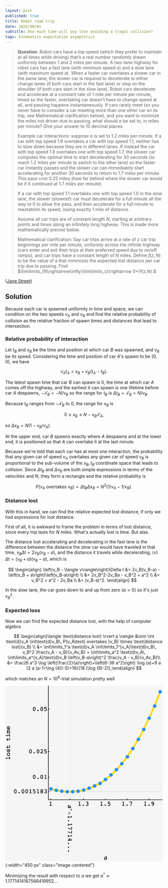 ```yaml
---
layout: post
published: true
title: Robot road trip
date: 2025/08/01
subtitle: How much time will you lose avoiding a tragic collision?
tags: kinematics expectation asymptotics
---
```


>**Question**: Robot cars have a top speed (which they prefer to maintain at all times while driving) that’s a real number randomly drawn uniformly between $1$ and $2$ miles per minute. A two-lane highway for robot cars has a fast lane (with minimum speed $a$) and a slow lane (with maximum speed $a$). When a faster car overtakes a slower car in the same lane, the slower car is required to decelerate to either change lanes (if both cars start in the fast lane) or stop on the shoulder (if both cars start in the slow lane). Robot cars decelerate and accelerate at a constant rate of $1$ mile per minute per minute, timed so the faster, overtaking car doesn’t have to change speed at all, and passing happens instantaneously. If cars rarely meet (so you never have to consider a car meeting more than one other car on its trip, see Mathematical clarification below), and you want to minimize the miles not driven due to passing, what should $a$ be set to, in miles per minute? Give your answer to $10$ decimal places.
>
>Example car interactions: suppose $a$ is set to $1.2$ miles per minute. If a car with top speed $1.8$ overtakes a car with top speed $1.1,$ neither has to slow down because they are in different lanes. If instead the car with top speed $1.8$ overtakes one with top speed $1.7,$ the slower car computes the optimal time to start decelerating for $30$ seconds (to reach $1.2$ miles per minute to switch to the other lane) so the faster car instantly passes and the slower car can immediately start accelerating for another 30 seconds to return to $1.7$ miles per minute. This pass cost $0.25$ miles (how far behind where the slower car would be if it continued at $1.7$ miles per minute).
>
>If a car with top speed $1.1$ overtakes one with top speed $1.0$ in the slow lane, the slower (slowest!) car must decelerate for a full minute all the way to $0$ to allow the pass, and then accelerate for a full minute to reestablish its speed, losing exactly $1$ mile of distance.
>
>Assume all car trips are of constant length $N,$ starting at arbitrary points and times along an infinitely long highway. This is made more mathematically precise below.
>
>Mathematical clarification: Say car trips arrive at a rate of $z$ car trip beginnings per mile per minute, uniformly across the infinite highway (cars enter and exit their trips at their preferred speed due to on/off ramps), and car trips have a constant length of $N$ miles. Define $f(z,N)$ to be the value of a that minimizes the expected lost distance per car trip due to passing. Find $\lim\limits_{N\rightarrow\infty}\lim\limits_{z\rightarrow 0+}f(z,N).$

<!--more-->

([Jane Street](https://www.janestreet.com/puzzles/current-puzzle/))

## Solution

Because each car is spawned uniformly in time and space, we can condition on the two speeds $v_A$ and $v_B$ and find the relative probability of collision as the relative fraction of spawn times and distances that lead to intersection. 

### Relative probability of interaction

Let $t_B$ and $x_B$ be the time and position at which car $B$ was spawned, and $v_B$ be its speed. Considering the time and position of car $A$'s spawn to be $(0,0)$, we have

$$ v_At_A = x_B + v_B\left(t_A-t_B\right). $$

The latest spawn time that car $B$ can spawn is $0$, the time at which car $A$ comes off the highway, and the earliest it can spawn is one lifetime before car $A$ despawns, $-\mathcal{T}_B = -N/v_B$ so the range for $t_B$ is $\Delta t_B = \mathcal{T}_B = N/v_B.$ 

Because $t_B$ ranges from $-\mathcal{T}_B$ to $0,$ the range for $x_B$ is 

$$ 0 \leq x_B \leq N - v_B \mathcal{T}_A, $$

so $\Delta x_B = N(1-v_B/v_A).$

At the upper end, car $B$ spawns exactly where $A$ despawns and at the lower end, it is positioned so that $A$ can overtake it at the last minute.

Because we're told that each car has at most one interaction, the probability that any given car of speed $v_A$ overtakes any given car of speed $v_B$ is proportional to the sub-volume of the $x_B, t_B$ coordinate space that leads to collision. Since $\Delta t_B$ and $\Delta v_B$ are both simple expressions in terms of the velocities and $N$, they form a rectangle and the relative probability is

$$ 
  P(v_A\text{ overtakes }v_B) \propto \Delta t_B\Delta x_B = N^2\left(1/v_A - 1/v_B\right). 
$$

### Distance lost

With this in hand, we can find the relative expected lost distance, if only we had expressions for lost distance. 

First of all, it is awkward to frame the problem in terms of lost distance, since every trip lasts for $N$ miles. What's actually lost is time. But alas.

The distance lost accelerating and decelerating in the fast lane is the difference between the distance the slow car would have traveled in that time, $v_B\Delta t = 2v_B(v_B-a),$ and the distance it travels while decelerating, $\langle v\rangle \Delta t = \left(v_B + a\right)\left(v_B-a\right),$ which is 

$$ 
  \begin{align}
    \left(v_B - \langle v\rangle\right)\Delta t &= 2v_B(v_B-a) - \left(v_B + a\right)\left(v_B-a\right) \\
    &= 2v_B^2-2v_Ba - v_B^2 + a^2 \\ 
    &= v_B^2 + a^2 - 2v_Ba \\
    &= (v_B-a)^2.
  \end{align}
$$ 

In the slow lane, the car goes down to and up from zero ($a=0$) so it's just $v_B^2.$

### Expected loss

Now we can find the expected distance lost, with the help of computer algebra

$$ \begin{align}\langle \text{distance lost} \rvert a \rangle &\sim \int \text{d}v_A \int\text{d}v_B\, P(v_A\text{ overtakes }v_B) \times \text{distance lost}(v_B) \\ &= \int\limits_1^a \text{d}v_A \int\limits_1^{v_A}\text{d}v_B\, v_B^2 \frac{v_A - v_B}{v_Av_B} + \int\limits_a^2 \text{d}v_A\, \int\limits_a^{v_A}\text{d}v_B \left(v_B-a\right)^2 \frac{v_A - v_B}{v_Av_B}\\ &= \frac{6 a^3 \log \left(\frac{2}{a}\right)+\left(6-36 a^2\right) \log (a)+9 a (2 a (a-1+\log (4))-5)+16}{18 (\log (8)-2)},\end{align} $$

which matches an $N=10^6$-trial simulation pretty well

![](/img/2025-08-01-robot-road-trip.png){:width="450 px" class="image-centered"}

Minimizing the result with respect to $a$ we get $a^* \approx 1.1771414167566419952\ldots$

<br>

